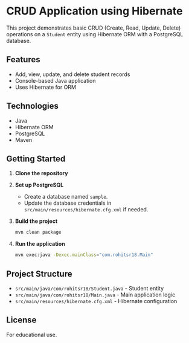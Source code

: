 # CRUD Application using Hibernate

This project demonstrates basic CRUD (Create, Read, Update, Delete) operations on a `Student` entity using Hibernate ORM with a PostgreSQL database.

## Features

- Add, view, update, and delete student records
- Console-based Java application
- Uses Hibernate for ORM

## Technologies

- Java
- Hibernate ORM
- PostgreSQL
- Maven

## Getting Started

1. **Clone the repository**

2. **Set up PostgreSQL**
   - Create a database named `sample`.
   - Update the database credentials in `src/main/resources/hibernate.cfg.xml` if needed.

3. **Build the project**

   ```sh
   mvn clean package
   ```

4. **Run the application**

   ```sh
   mvn exec:java -Dexec.mainClass="com.rohitsr18.Main"
   ```

## Project Structure

- `src/main/java/com/rohitsr18/Student.java` - Student entity
- `src/main/java/com/rohitsr18/Main.java` - Main application logic
- `src/main/resources/hibernate.cfg.xml` - Hibernate configuration

## License

For educational use.
